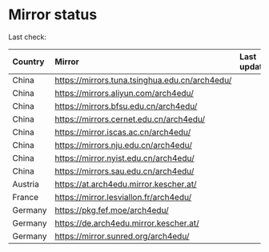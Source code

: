 <script src="./time.js"></script>
# Mirror status
Last check: <script type="text/javascript">localize(1705299912.2771287);</script>

|Country|Mirror|Last update|
|:------|:-----|:----------|
|China|https://mirrors.tuna.tsinghua.edu.cn/arch4edu/|<script type="text/javascript">localize(1705257014);</script>|
|China|https://mirrors.aliyun.com/arch4edu/|<script type="text/javascript">localize(1705257014);</script>|
|China|https://mirrors.bfsu.edu.cn/arch4edu/|<script type="text/javascript">localize(1705257014);</script>|
|China|https://mirrors.cernet.edu.cn/arch4edu/|<script type="text/javascript">localize(1705257014);</script>|
|China|https://mirror.iscas.ac.cn/arch4edu/|<script type="text/javascript">localize(1705257014);</script>|
|China|https://mirrors.nju.edu.cn/arch4edu/|<script type="text/javascript">localize(1705257014);</script>|
|China|https://mirror.nyist.edu.cn/arch4edu/|<script type="text/javascript">localize(1705257014);</script>|
|China|https://mirrors.sau.edu.cn/arch4edu/|<script type="text/javascript">localize(1705257014);</script>|
|Austria|https://at.arch4edu.mirror.kescher.at/|<script type="text/javascript">localize(1705257014);</script>|
|France|https://mirror.lesviallon.fr/arch4edu/|<script type="text/javascript">localize(1705257014);</script>|
|Germany|https://pkg.fef.moe/arch4edu/|<script type="text/javascript">localize(1705257014);</script>|
|Germany|https://de.arch4edu.mirror.kescher.at/|<script type="text/javascript">localize(1705257014);</script>|
|Germany|https://mirror.sunred.org/arch4edu/|<script type="text/javascript">localize(1705257014);</script>|

<script src="./tablefilter/tablefilter.js"></script>
<script src="./table.js"></script>